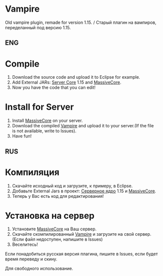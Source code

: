 # Vampire
Old vampire plugin, remade for version 1.15. / Старый плагин на вампиров, переделанный под версию 1.15.

## ENG
# Compile
1. Download the source code and upload it to Eclipse for example.
2. Add External JARs: [Server Core](https://getbukkit.org/download/craftbukkit) 1.15 and [MassiveCore](https://www.spigotmc.org/resources/massivecore.73384/).
3. Now you have the code that you can edit!

# Install for Server
1. Install [MassiveCore](https://www.spigotmc.org/resources/massivecore.73384/) on your server.
2. Download the compiled [Vampire](https://dropmefiles.com/IT489) and upload it to your server.(If the file is not available, write to Issues).
3. Have fun!

## RUS
# Компиляция
1. Скачайте исходный код и загрузите, к примеру, в Eclipse.
2. Добавьте External Jars в проект: [Серверное ядро](https://getbukkit.org/download/craftbukkit) 1.15 и [MassiveCore](https://www.spigotmc.org/resources/massivecore.73384/).
3. Теперь у Вас есть код для редактирования!

# Установка на сервер
1. Установите [MassiveCore](https://www.spigotmc.org/resources/massivecore.73384/) на Ваш сервер.
2. Скачайте скомпилированный [Vampire](https://dropmefiles.com/IT489) и загрузите на свой сервер.(Если файл недоступен, напишите в Issues) 
3. Веселитесь!

Если понадобиться русская версия плагина, пишите в Issues, если будет время переведу и скину.

Для свободного использование.